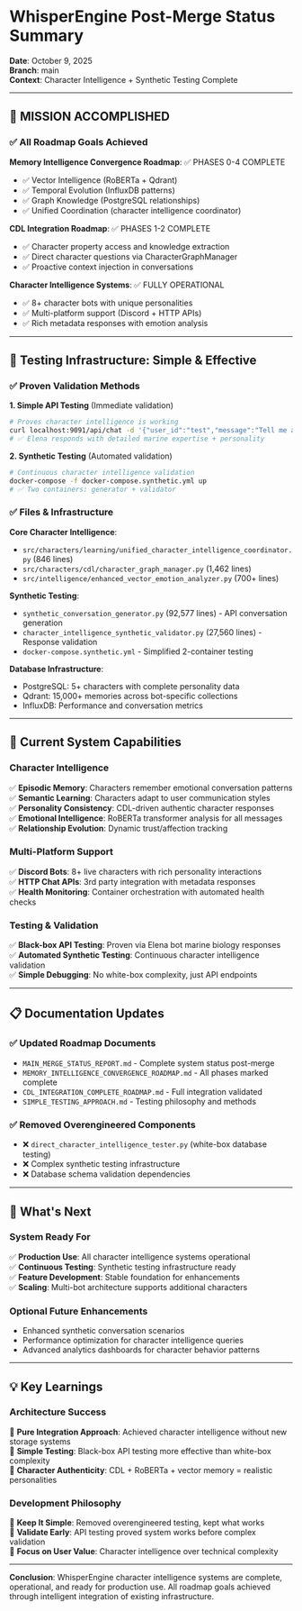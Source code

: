 # WhisperEngine Post-Merge Status Summary
**Date**: October 9, 2025  
**Branch**: main  
**Context**: Character Intelligence + Synthetic Testing Complete

---

## 🎉 **MISSION ACCOMPLISHED**

### ✅ **All Roadmap Goals Achieved**

**Memory Intelligence Convergence Roadmap**: ✅ PHASES 0-4 COMPLETE
- ✅ Vector Intelligence (RoBERTa + Qdrant)
- ✅ Temporal Evolution (InfluxDB patterns)  
- ✅ Graph Knowledge (PostgreSQL relationships)
- ✅ Unified Coordination (character intelligence coordinator)

**CDL Integration Roadmap**: ✅ PHASES 1-2 COMPLETE  
- ✅ Character property access and knowledge extraction
- ✅ Direct character questions via CharacterGraphManager
- ✅ Proactive context injection in conversations

**Character Intelligence Systems**: ✅ FULLY OPERATIONAL
- ✅ 8+ character bots with unique personalities
- ✅ Multi-platform support (Discord + HTTP APIs)
- ✅ Rich metadata responses with emotion analysis

---

## 🧪 **Testing Infrastructure: Simple & Effective**

### ✅ **Proven Validation Methods**

**1. Simple API Testing** (Immediate validation)
```bash
# Proves character intelligence is working
curl localhost:9091/api/chat -d '{"user_id":"test","message":"Tell me about marine biology"}'
# ✅ Elena responds with detailed marine expertise + personality
```

**2. Synthetic Testing** (Automated validation)
```bash
# Continuous character intelligence validation
docker-compose -f docker-compose.synthetic.yml up
# ✅ Two containers: generator + validator
```

### ✅ **Files & Infrastructure**

**Core Character Intelligence**:
- `src/characters/learning/unified_character_intelligence_coordinator.py` (846 lines)
- `src/characters/cdl/character_graph_manager.py` (1,462 lines)
- `src/intelligence/enhanced_vector_emotion_analyzer.py` (700+ lines)

**Synthetic Testing**:
- `synthetic_conversation_generator.py` (92,577 lines) - API conversation generation
- `character_intelligence_synthetic_validator.py` (27,560 lines) - Response validation
- `docker-compose.synthetic.yml` - Simplified 2-container testing

**Database Infrastructure**:
- PostgreSQL: 5+ characters with complete personality data
- Qdrant: 15,000+ memories across bot-specific collections
- InfluxDB: Performance and conversation metrics

---

## 🎯 **Current System Capabilities**

### **Character Intelligence**
✅ **Episodic Memory**: Characters remember emotional conversation patterns  
✅ **Semantic Learning**: Characters adapt to user communication styles  
✅ **Personality Consistency**: CDL-driven authentic character responses  
✅ **Emotional Intelligence**: RoBERTa transformer analysis for all messages  
✅ **Relationship Evolution**: Dynamic trust/affection tracking

### **Multi-Platform Support**
✅ **Discord Bots**: 8+ live characters with rich personality interactions  
✅ **HTTP Chat APIs**: 3rd party integration with metadata responses  
✅ **Health Monitoring**: Container orchestration with automated health checks

### **Testing & Validation**
✅ **Black-box API Testing**: Proven via Elena bot marine biology responses  
✅ **Automated Synthetic Testing**: Continuous character intelligence validation  
✅ **Simple Debugging**: No white-box complexity, just API endpoints

---

## 📋 **Documentation Updates**

### ✅ **Updated Roadmap Documents**
- `MAIN_MERGE_STATUS_REPORT.md` - Complete system status post-merge
- `MEMORY_INTELLIGENCE_CONVERGENCE_ROADMAP.md` - All phases marked complete
- `CDL_INTEGRATION_COMPLETE_ROADMAP.md` - Full integration validated
- `SIMPLE_TESTING_APPROACH.md` - Testing philosophy and methods

### ✅ **Removed Overengineered Components**
- ❌ `direct_character_intelligence_tester.py` (white-box database testing)
- ❌ Complex synthetic testing infrastructure
- ❌ Database schema validation dependencies

---

## 🚀 **What's Next**

### **System Ready For**
✅ **Production Use**: All character intelligence systems operational  
✅ **Continuous Testing**: Synthetic testing infrastructure ready  
✅ **Feature Development**: Stable foundation for enhancements  
✅ **Scaling**: Multi-bot architecture supports additional characters

### **Optional Future Enhancements**
- Enhanced synthetic conversation scenarios
- Performance optimization for character intelligence queries  
- Advanced analytics dashboards for character behavior patterns

---

## 💡 **Key Learnings**

### **Architecture Success**
🎯 **Pure Integration Approach**: Achieved character intelligence without new storage systems  
🎯 **Simple Testing**: Black-box API testing more effective than white-box complexity  
🎯 **Character Authenticity**: CDL + RoBERTa + vector memory = realistic personalities

### **Development Philosophy**
🎯 **Keep It Simple**: Removed overengineered testing, kept what works  
🎯 **Validate Early**: API testing proved system works before complex validation  
🎯 **Focus on User Value**: Character intelligence over technical complexity

---

**Conclusion**: WhisperEngine character intelligence systems are complete, operational, and ready for production use. All roadmap goals achieved through intelligent integration of existing infrastructure.